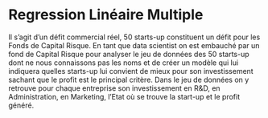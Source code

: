 # Regression Linéaire Multiple
Il s’agit d’un défit commercial réel, 50 starts-up constituent un défit pour les Fonds de Capital Risque. En tant que data scientist on est embauché par un fond de Capital Risque pour analyser le jeu de données des 50 starts-up dont ne nous connaissons pas les noms et de créer un modèle qui lui indiquera quelles starts-up lui convient de mieux pour son investissement sachant que le profit est le principal critère. Dans le jeu de données on y retrouve pour chaque entreprise son investissement en R&D, en Administration, en Marketing, l’Etat où se trouve la start-up et le profit généré.
